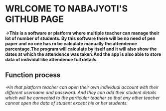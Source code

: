 <h1>WRLCOME TO NABAJYOTI'S GITHUB PAGE</h1>

**->This is a software or platform where multiple teacher can manage their lot of number 
   of students. By this software there will be no need of pen paper and no one has ro be
   calculate manually the attendence parcentage.The program will calculate by itself and
   it will also show the dates at which the attendence was taken.And the app is also able 
   to store data of individul like attendence full details.**
   
<h2>Function process</h2>

*->In that platform teacher can open their own individual account with their different 
username and password. And they can add their student details which will be connected to 
the particular teacher so that any other teacher cannot open the data of student except his or her 
students.*

   
